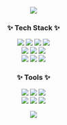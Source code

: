 <p align="center">
<img src = "https://capsule-render.vercel.app/api?type=wave&color=e1fafa&height=280&section=header&text=💖Welcome%20to%20my%20Github!!💖&fontSize=50"/>
</p>

<h3 align="center">✨ Tech Stack ✨</h3>
<p align="center">
  <img src="https://img.shields.io/badge/Android-e1fae2?style=flat&logo=Android&logoColor=white"/>
  <img src="https://img.shields.io/badge/PHP-efc3fd?style=flat&logo=PHP&logoColor=white"/>
  <img src="https://img.shields.io/badge/HTML-ffd7cc?style=flat&logo=HTML5&logoColor=white"/>
  <img src="https://img.shields.io/badge/css-ffeccc?style=flat&logo=CSS3&logoColor=white"/>
  <br>
  <img src="https://img.shields.io/badge/JavaScript-d7fffc?style=flat&logo=JavaScript&logoColor=white"/>
  <img src="https://img.shields.io/badge/Java-d7deff?style=flat&logo=Java&logoColor=white"/>
  <img src="https://img.shields.io/badge/Node.js-dbffd7?style=flat&logo=Node.js&logoColor=white"/>
  <br>
  <img src="https://img.shields.io/badge/C-c3d6fd?style=flat&logo=C&logoColor=white"/>
  <img src="https://img.shields.io/badge/MySQL-fcffb0?style=flat&logo=MySQL&logoColor=white"/>
  <img src="https://img.shields.io/badge/Bootstrap-e7b0ff?style=flat&logo=Bootstrap&logoColor=white"/>
</p>

<h3 align="center">✨ Tools ✨</h3>
<p align="center">
  <img src="https://img.shields.io/badge/Sublime Text-d7fffc?style=flat&logo=Sublime Text&logoColor=white"/>
  <img src="https://img.shields.io/badge/Visual Studio-c3d6fd?style=flat&logo=Visual Studio&logoColor=white"/>
  <img src="https://img.shields.io/badge/Visual Studio Code-e7b0ff?style=flat&logo=Visual Studio Code&logoColor=white"/>
  <br>
  <img src="https://img.shields.io/badge/IntelliJ IDEA-ffd7cc?style=flat&logo=IntelliJ IDEA&logoColor=white"/>
  <img src="https://img.shields.io/badge/Eclipse IDE-e1fae2?style=flat&logo=Eclipse IDE&logoColor=white"/>
  <img src="https://img.shields.io/badge/Android Studio-ffeccc?style=flat&logo=Android Studio&logoColor=white"/>
</p>

<p align="center">
<img src="https://github-readme-stats.vercel.app/api/top-langs/?username=Z0ro0&layout=compact">
</p>
